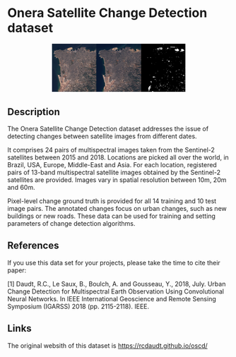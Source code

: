 # Onera Satellite Change Detection dataset
<div align=center><img src="OSCD.png" width="60%" height="60%"></div>

## Description
The Onera Satellite Change Detection dataset addresses the issue of detecting changes between satellite images from different dates.

It comprises 24 pairs of multispectral images taken from the Sentinel-2 satellites between 2015 and 2018. Locations are picked all over the world, in Brazil, USA, Europe, Middle-East and Asia. For each location, registered pairs of 13-band multispectral satellite images obtained by the Sentinel-2 satellites are provided. Images vary in spatial resolution between 10m, 20m and 60m.

Pixel-level change ground truth is provided for all 14 training and 10 test image pairs. The annotated changes focus on urban changes, such as new buildings or new roads. These data can be used for training and setting parameters of change detection algorithms.

## References
If you use this data set for your projects, please take the time to cite their paper:

[1] Daudt, R.C., Le Saux, B., Boulch, A. and Gousseau, Y., 2018, July. Urban Change Detection for Multispectral Earth Observation Using Convolutional Neural Networks. In IEEE International Geoscience and Remote Sensing Symposium (IGARSS) 2018 (pp. 2115-2118). IEEE.

## Links
The original websith of this dataset is https://rcdaudt.github.io/oscd/